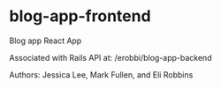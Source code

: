 # blog-app-frontend

Blog app React App

Associated with Rails API at: /erobbi/blog-app-backend

Authors: Jessica Lee, Mark Fullen, and Eli Robbins